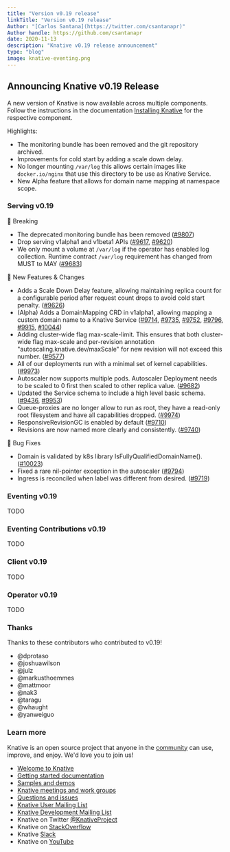 ```yaml
---
title: "Version v0.19 release"
linkTitle: "Version v0.19 release"
Author: "[Carlos Santana](https://twitter.com/csantanapr)"
Author handle: https://github.com/csantanapr
date: 2020-11-13
description: "Knative v0.19 release announcement"
type: "blog"
image: knative-eventing.png
---
```



## Announcing Knative v0.19 Release

A new version of Knative is now available across multiple components.
Follow the instructions in the documentation [Installing Knative](https://knative.dev/docs/install/) for the respective component.

Highlights:
- The monitoring bundle has been removed and the git repository archived.
- Improvements for cold start by adding a scale down delay.
- No longer mounting `/var/log` this allows certain images like `docker.io/nginx` that use this directory to be use as Knative Service.
- New Alpha feature that allows for domain name mapping at namespace scope.


### Serving v0.19

🚨 Breaking
- The deprecated monitoring bundle has been removed ([#9807](https://github.com/knative/serving/pull/9807))
- Drop serving v1alpha1 and v1beta1 APIs ([#9617](https://github.com/knative/serving/pull/9617), [#9620](https://github.com/knative/serving/pull/9620))
- We only mount a volume at `/var/log` if the operator has enabled log collection. Runtime contract `/var/log` requirement has changed from MUST to MAY ([#9683](https://github.com/knative/serving/pull/9683)]

💫 New Features & Changes
- Adds a Scale Down Delay feature, allowing maintaining replica count for a configurable period after request count drops to avoid cold start penalty. ([#9626](https://github.com/knative/serving/pull/9626))
- (Alpha) Adds a DomainMapping CRD in v1alpha1, allowing mapping a custom domain name to a Knative Service ([#9714](https://github.com/knative/serving/pull/9714), [#9735](https://github.com/knative/serving/pull/9735), [#9752](https://github.com/knative/serving/pull/9752), [#9796](https://github.com/knative/serving/pull/9796), [#9915](https://github.com/knative/serving/pull/9915), [#10044](https://github.com/knative/serving/pull/10044))
- Adding cluster-wide flag max-scale-limit. This ensures that both cluster-wide flag max-scale and per-revision annotation "autoscaling.knative.dev/maxScale" for new revision will not exceed this number. ([#9577](https://github.com/knative/serving/pull/9577))
- All of our deployments run with a minimal set of kernel capabilities. ([#9973](https://github.com/knative/serving/pull/9973))
- Autoscaler now supports multiple pods. Autoscaler Deployment needs to be scaled to 0 first then scaled to other replica value. ([#9682](https://github.com/knative/serving/pull/9682))
- Updated the Service schema to include a high level basic schema. ([#9436](https://github.com/knative/serving/pull/9436), [#9953](https://github.com/knative/serving/pull/9953))
- Queue-proxies are no longer allow to run as root, they have a read-only root filesystem and have all capabilities dropped. ([#9974](https://github.com/knative/serving/pull/9974))
- ResponsiveRevisionGC is enabled by default ([#9710](https://github.com/knative/serving/pull/9710))
- Revisions are now named more clearly and consistently. ([#9740](https://github.com/knative/serving/pull/9740))

🐞 Bug Fixes
- Domain is validated by k8s library IsFullyQualifiedDomainName(). ([#10023](https://github.com/knative/serving/pull/10023))
- Fixed a rare nil-pointer exception in the autoscaler ([#9794](https://github.com/knative/serving/pull/9794))
- Ingress is reconciled when label was different from desired. ([#9719](https://github.com/knative/serving/pull/9719))

### Eventing v0.19

TODO

### Eventing Contributions v0.19

TODO

### Client v0.19

TODO

### Operator v0.19

TODO

### Thanks

Thanks to these contributors who contributed to v0.19!

- @dprotaso
- @joshuawilson
- @julz
- @markusthoemmes
- @mattmoor
- @nak3
- @taragu
- @whaught
- @yanweiguo



### Learn more

Knative is an open source project that anyone in the [community](https://knative.dev/community/) can use, improve, and enjoy. We'd love you to join us!

- [Welcome to Knative](https://knative.dev/docs#welcome-to-knative)
- [Getting started documentation](https://knative.dev/docs/#getting-started)
- [Samples and demos](https://knative.dev/docs#samples-and-demos)
- [Knative meetings and work groups](https://knative.dev/contributing/#working-group)
- [Questions and issues](https://knative.dev/contributing/#questions-and-issues)
- [Knative User Mailing List](https://groups.google.com/forum/#!forum/knative-users)
- [Knative Development Mailing List](https://groups.google.com/forum/#!forum/knative-dev)
- Knative on Twitter [@KnativeProject](https://twitter.com/KnativeProject)
- Knative on [StackOverflow](https://stackoverflow.com/questions/tagged/knative)
- Knative [Slack](https://slack.knative.dev)
- Knative on [YouTube](https://www.youtube.com/channel/UCq7cipu-A1UHOkZ9fls1N8A)
